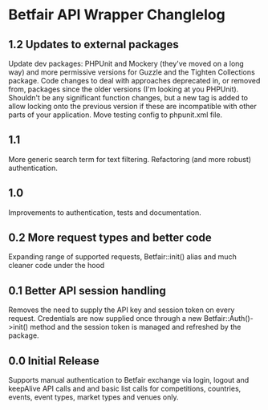 # Betfair API Wrapper Changlelog

## 1.2 Updates to external packages

Update dev packages: PHPUnit and Mockery (they've moved on a long way) and more permissive versions for Guzzle and the Tighten Collections package.
Code changes to deal with approaches deprecated in, or removed from, packages since the older versions (I'm looking at you PHPUnit).
Shouldn't be any significant function changes, but a new tag is added to allow locking onto the previous version if these are incompatible with other parts of your application.
Move testing config to phpunit.xml file.

## 1.1

More generic search term for text filtering.
Refactoring (and more robust) authentication.

## 1.0

Improvements to authentication, tests and documentation.

## 0.2 More request types and better code

Expanding range of supported requests, Betfair::init() alias and much cleaner code under the hood

## 0.1 Better API session handling

Removes the need to supply the API key and session token on every request. Credentials are now supplied once through a new Betfair::Auth()->init() method and the session token is managed and refreshed by the package.

## 0.0 Initial Release

Supports manual authentication to Betfair exchange via login, logout and keepAlive API calls and and basic list calls for competitions, countries, events, event types, market types and venues only.
